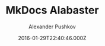---
layout: JamstackTheme
title: MkDocs Alabaster
github: https://github.com/notpushkin/mkdocs-alabaster
demo: https://mkdocs-alabaster.ale.sh/
author: Alexander Pushkov
ssg: MkDocs
date: 2016-01-29T22:40:46.000Z
description: Alabaster port for MkDocs
stale: true
---